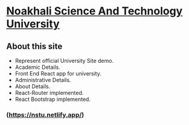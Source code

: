 # [Noakhali Science And Technology University](https://nstu.netlify.app/)

## About this site

- Represent official University Site demo.
- Academic Details.
- Front End React app for university.
- Administrative Details.
- About Details.
- React-Router implemented.
- React Bootstrap implemented.

### (https://nstu.netlify.app/)
